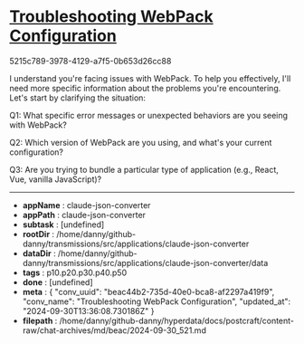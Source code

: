 # [Troubleshooting WebPack Configuration](https://claude.ai/chat/beac44b2-735d-40e0-bca8-af2297a419f9)

5215c789-3978-4129-a7f5-0b653d26cc88

 I understand you're facing issues with WebPack. To help you effectively, I'll need more specific information about the problems you're encountering. Let's start by clarifying the situation:

Q1: What specific error messages or unexpected behaviors are you seeing with WebPack?

Q2: Which version of WebPack are you using, and what's your current configuration?

Q3: Are you trying to bundle a particular type of application (e.g., React, Vue, vanilla JavaScript)?

---

* **appName** : claude-json-converter
* **appPath** : claude-json-converter
* **subtask** : [undefined]
* **rootDir** : /home/danny/github-danny/transmissions/src/applications/claude-json-converter
* **dataDir** : /home/danny/github-danny/transmissions/src/applications/claude-json-converter/data
* **tags** : p10.p20.p30.p40.p50
* **done** : [undefined]
* **meta** : {
  "conv_uuid": "beac44b2-735d-40e0-bca8-af2297a419f9",
  "conv_name": "Troubleshooting WebPack Configuration",
  "updated_at": "2024-09-30T13:36:08.730186Z"
}
* **filepath** : /home/danny/github-danny/hyperdata/docs/postcraft/content-raw/chat-archives/md/beac/2024-09-30_521.md